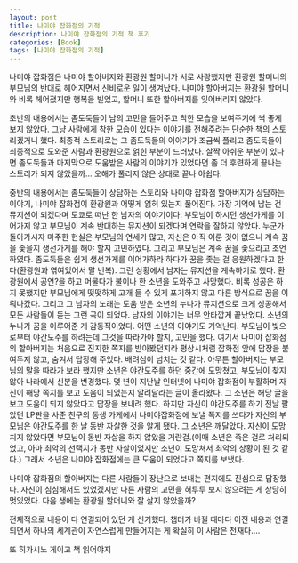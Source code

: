 ```yaml
---
layout: post
title: 나미야 잡화점의 기적
description: 나미야 잡화점의 기적 책 후기
categories: [Book]
tags: [나미야 잡화점의 기적]
---
```


나미야 잡화점은 나미야 할아버지와 환광원 할머니가 서로 사랑했지만 환광원 할머니의 부모님의 반대로 헤어지면서 신비로운 일이 생겨났다. 나미야 할아버지는 환광원 할머니와 비록 헤어졌지만 행복을 빌었고, 할머니 또한 할아버지를 잊어버리지 않았다.

초반의 내용에서는 좀도둑들이 남의 고민을 들어주고 착한 모습을 보여주기에 썩 좋게 보지 않았다. 그냥 사람에게 착한 모습이 있다는 이야기를 전해주려는 단순한 책의 스토리겠거니 했다. 최종적 스토리로는 그 좀도둑들의 이야기가 조금씩 풀리고 좀도둑들이 최종적으로 도와준 사람과 환광원으로 얽힌 부분이 드러났다. 살짝 아쉬운 부분이 있다면 좀도둑들과 마지막으로 도움받은 사람의 이야기가 있었다면 좀 더 후련하게 끝나는 스토리가 되지 않았을까… 오해가 풀리지 않은 상태로 끝나 아쉽다.

중반의 내용에서는 좀도둑들이 상담하는 스토리와 나미야 잡화점 할아버지가 상담하는 이야기, 나미야 잡화점이 환광원과 어떻게 얽혀 있는지 풀어진다. 가장 기억에 남는 건 뮤지션이 되겠다며 도쿄로 떠난 한 남자의 이야기이다. 부모님이 하시던 생선가게를 이어가지 않고 부모님이 계속 반대하는 뮤지션이 되겠다며 연락을 잘하지 않았다. 누군가 돌아가시자 마주한 현실은 부모님의 연세가 많고, 자신은 아직 이룬 것이 없으니 계속 꿈을 좇을지  생선가게를 해야 할지 고민하였다. 그리고 부모님은 계속 꿈을 좇으라고 조언하였다. 좀도둑들은 쉽게 생선가게를 이어가하라 하다가 꿈을 좇는 걸 응원하겠다고 한다(환광원과 엮여있어서 말 번복). 그런 상황에서 남자는 뮤지션을 계속하기로 했다. 환광원에서 공연?을 하고 머물다가 불이나 한 소년을 도와주고 사망했다. 비록 성공은 하지 못했지만 부모님에게 떳떳하게 고개 들 수 있게 포기하지 않고 다른 방식으로 꿈을 이뤄나갔다. 그리고 그 남자의 노래는 도움 받은 소년의 누나가 뮤지션으로 크게 성공해서 모든 사람들이 듣는 그런 곡이 되었다. 남자의 이야기는 너무 안타깝게 끝났었다. 소년의 누나가 꿈을 이루어준 게 감동적이었다. 어떤 소년의 이야기도 기억난다. 부모님이 빚으로부터 야간도주를 하려는데 그것을 따라가야 할지, 고민을 했다. 여기서 나미야 잡화점의 할아버지는 처음으로 진지한 쪽지를 받아봤던지라 평상시처럼 잡화점 앞에 답장을 붙여두지 않고, 숨겨서 답장해 주었다. 배려심이 넘치는 것 같다. 아무튼 할아버지는 부모님의 말을 따라가 보라 했지만 소년은 야간도주를 하던 중간에 도망쳤고, 부모님이 찾지 않아 나라에서 신분을 변경했다. 몇 년이 지난날 인터넷에 나미야 잡화점이 부활하며 자신이 해당 쪽지를 보고 도움이 되었는지 알려달라는 글이 올라왔다. 그 소년은 해당 글을 보고 도움이 되지 않았다고 답장을 보내려 했다. 하지만 자신이 야간도주를 하기 전날 팔았던 LP판을 사준 친구의 동생 가게에서 나미야잡화점에 보낼 쪽지를 쓰다가 자신의 부모님은 야간도주를 한 날 동반 자살한 것을 알게 됐다. 그 소년은 깨달았다. 자신이 도망치지 않았다면 부모님이 동반 자살을 하지 않았을 거란걸.(이때 소년은 죽은 걸로 처리되었고, 아마 최악의 선택지가 동반 자살이었지만 소년이 도망쳐서 최악의 상황이 된 것 같다.) 그래서 소년은 나미야 잡화점에는 큰 도움이 되었다고 쪽지를 보냈다.

나미야 잡화점의 할아버지는 다른 사람들이 장난으로 보내는 편지에도 진심으로 답장했다. 자신이 심심해서도 있었겠지만 다른 사람의 고민을 허투루 보지 않으려는 게 상당히 멋있었다. 다음 생에는 환광원 할머니와 잘 살지 않았을까?

전체적으로 내용이 다 연결되어 있던 게 신기했다. 챕터가 바뀔 때마다 이전 내용과 연결되면서 하나의 세계관이 자연스럽게 만들어지는 게 확실히 이 사람은 천재다….

또 히가시노 게이고 책 읽어야지